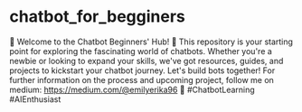 # chatbot_for_begginers
🤖 Welcome to the Chatbot Beginners' Hub! 🌟
This repository is your starting point for exploring the fascinating world of chatbots. Whether you're a newbie or looking to expand your skills, we've got resources, guides, and projects to kickstart your chatbot journey. Let's build bots together!
For further information on the process and upcoming project, follow me on medium: https://medium.com/@emilyerika96
🚀 #ChatbotLearning #AIEnthusiast
